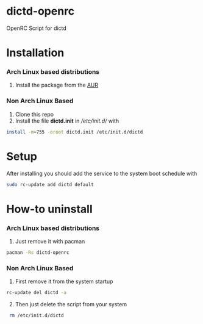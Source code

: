 # dictd-openrc
OpenRC Script for dictd

# Installation
### Arch Linux based distributions
1. Install the package from the [AUR](https://aur.archlinux.org/packages/dictd-openrc/)

### Non Arch Linux Based
1. Clone this repo
2. Install the file **dictd.init** in */etc/init.d/* with
```bash
install -m=755 -oroot dictd.init /etc/init.d/dictd
```

# Setup
After installing you should add the service to the system boot schedule with
```bash
sudo rc-update add dictd default
```

# How-to uninstall
### Arch Linux based distributions
1. Just remove it with pacman
```bash
pacman -Rs dictd-openrc
```

### Non Arch Linux Based
1. First remove it from the system startup
```bash
rc-update del dictd -a
```
2. Then just delete the script from your system
```bash
 rm /etc/init.d/dictd
```

